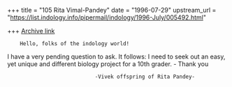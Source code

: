 +++
title = "105 Rita Vimal-Pandey"
date = "1996-07-29"
upstream_url = "https://list.indology.info/pipermail/indology/1996-July/005492.html"

+++
[Archive link](https://list.indology.info/pipermail/indology/1996-July/005492.html)

        Hello, folks of the indology world!

I have a very pending question to ask.  It follows: I need to seek out an
easy, yet unique and different biology project for a 10th grader.
                - Thank you

                                -Vivek offspring of Rita Pandey-





